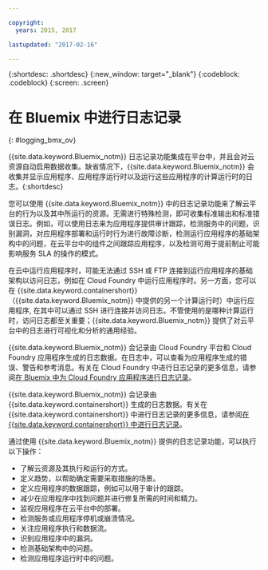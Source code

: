 ```yaml
---

copyright:
  years: 2015, 2017

lastupdated: "2017-02-16"

---
```



{:shortdesc: .shortdesc}
{:new_window: target="_blank"}
{:codeblock: .codeblock}
{:screen: .screen}

# 在 Bluemix 中进行日志记录
{: #logging_bmx_ov}

{{site.data.keyword.Bluemix_notm}} 日志记录功能集成在平台中，并且会对云资源自动启用数据收集。缺省情况下，{{site.data.keyword.Bluemix_notm}} 会收集并显示应用程序、应用程序运行时以及运行这些应用程序的计算运行时的日志。{:shortdesc}

您可以使用 {{site.data.keyword.Bluemix_notm}} 中的日志记录功能来了解云平台的行为以及其中所运行的资源。无需进行特殊检测，即可收集标准输出和标准错误日志。例如，可以使用日志来为应用程序提供审计跟踪，检测服务中的问题，识别漏洞，对应用程序部署和运行时行为进行故障诊断，检测运行应用程序的基础架构中的问题，在云平台中的组件之间跟踪应用程序，以及检测可用于提前制止可能影响服务 SLA 的操作的模式。

在云中运行应用程序时，可能无法通过 SSH 或 FTP 连接到运行应用程序的基础架构以访问日志，例如在 Cloud Foundry 中运行应用程序时。另一方面，您可以在 {{site.data.keyword.containershort}}（{{site.data.keyword.Bluemix_notm}} 中提供的另一个计算运行时）中运行应用程序, 在其中可以通过 SSH 进行连接并访问日志。不管使用的是哪种计算运行时，访问日志都至关重要；{{site.data.keyword.Bluemix_notm}} 提供了对云平台中的日志进行可视化和分析的通用经验。

{{site.data.keyword.Bluemix_notm}} 会记录由 Cloud Foundry 平台和 Cloud Foundry 应用程序生成的日志数据。在日志中，可以查看为应用程序生成的错误、警告和参考消息。有关在 Cloud Foundry 中进行日志记录的更多信息，请参阅[在 Bluemix 中为 Cloud Foundry 应用程序进行日志记录](logging_cf_apps.html#logging_bluemix_cf_apps)。

{{site.data.keyword.Bluemix_notm}} 会记录由 {{site.data.keyword.containershort}} 生成的日志数据。有关在 {{site.data.keyword.containershort}} 中进行日志记录的更多信息，请参阅[在 {{site.data.keyword.containershort}} 中进行日志记录](/docs/containers/monitoringandlogging/container_ml_logs.html#container_ml_logs)。   


通过使用 {{site.data.keyword.Bluemix_notm}} 提供的日志记录功能，可以执行以下操作：

* 了解云资源及其执行和运行的方式。
* 定义趋势，以帮助确定需要采取措施的场景。
* 定义应用程序的数据跟踪，例如可以用于审计的跟踪。
* 减少在应用程序中找到问题并进行修复所需的时间和精力。 
* 监视应用程序在云平台中的部署。
* 检测服务或应用程序停机或崩溃情况。
* 关注应用程序执行和数据流。
* 识别应用程序中的漏洞。
* 检测基础架构中的问题。
* 检测应用程序运行时中的问题。

